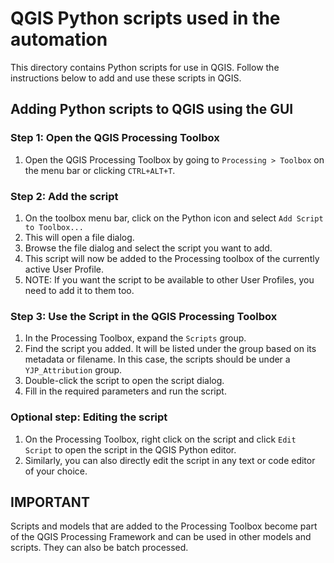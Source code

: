 # QGIS Python scripts used in the automation

This directory contains Python scripts for use in QGIS. Follow the instructions below to add and use these scripts in QGIS.

## Adding Python scripts to QGIS using the GUI

### Step 1: Open the QGIS Processing Toolbox
1. Open the QGIS Processing Toolbox by going to `Processing > Toolbox` on the menu bar or clicking `CTRL+ALT+T`.

### Step 2: Add the script
1. On the toolbox menu bar, click on the Python icon and select `Add Script to Toolbox...`
2. This will open a file dialog.
3. Browse the file dialog and select the script you want to add.
4. This script will now be added to the Processing toolbox of the currently active User Profile.
5. NOTE: If you want the script to be available to other User Profiles, you need to add it to them too.

### Step 3: Use the Script in the QGIS Processing Toolbox

1. In the Processing Toolbox, expand the `Scripts` group.
2. Find the script you added. It will be listed under the group based on its metadata or filename. In this case, the scripts should be under a `YJP_Attribution` group.
3. Double-click the script to open the script dialog.
4. Fill in the required parameters and run the script.

### Optional step: Editing the script

1. On the Processing Toolbox, right click on the script and click `Edit Script` to open the script in the QGIS Python editor.
2. Similarly, you can also directly edit the script in any text or code editor of your choice.


## IMPORTANT
Scripts and models that are added to the Processing Toolbox become part of the QGIS Processing Framework and can be used in other models and scripts. They can also be batch processed.